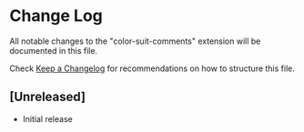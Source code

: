 # Change Log

All notable changes to the "color-suit-comments" extension will be documented in this file.

Check [Keep a Changelog](http://keepachangelog.com/) for recommendations on how to structure this file.

## [Unreleased]

- Initial release